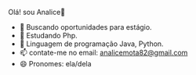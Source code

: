 Olá! sou Analice👋

- 🔭 Buscando oportunidades para estágio.
- 🌱 Estudando Php.
- 👯 Linguagem de programação Java, Python.
- 📫 contate-me no email: analicemota82@gmail.com
- 😄 Pronomes: ela/dela
